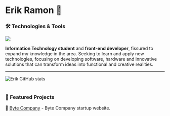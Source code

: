 <h1 >Erik Ramon 🚀</h1>


### 🛠️ Technologies & Tools

<div >
  <img src="https://skillicons.dev/icons?i=react,vite,javascript,html,css,arduino,java,c,git,github" />
</div>



**Information Technology student** and **front-end developer**, fissured to expand my knowledge in the area. Seeking to learn and apply new technologies, focusing on developing software, hardware and innovative solutions that can transform ideas into functional and creative realities.




---


![Erik GitHub stats](https://github-readme-stats.vercel.app/api?username=Erik3331&show_icons=true&theme=radical)

<h1></h1>

### 🚀 Featured Projects

🔹 [Byte Company](https://bytecompany.netlify.app) - Byte Company startup website.
